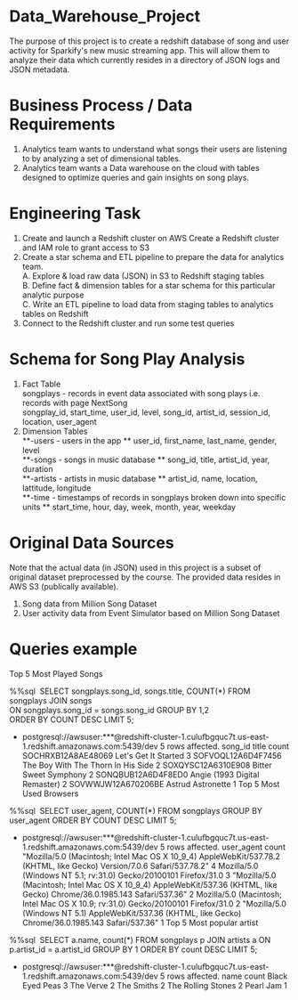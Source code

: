 # Data_Warehouse_Project
The purpose of this project is to create a redshift database of song and user activity for Sparkify's new music streaming app. This will allow them to analyze their data which currently resides in a directory of JSON logs and JSON metadata.
# Business Process / Data Requirements
  1. Analytics team wants to understand what songs their users are listening to by analyzing a set of dimensional tables.
  2. Analytics team wants a Data warehouse on the cloud with tables designed to optimize queries and gain insights on song plays.
# Engineering Task
1. Create and launch a Redshift cluster on AWS
  Create a Redshift cluster and IAM role to grant access to S3
2. Create a star schema and ETL pipeline to prepare the data for analytics team.  
  A. Explore & load raw data (JSON) in S3 to Redshift staging tables  
  B. Define fact & dimension tables for a star schema for this particular analytic purpose  
  C. Write an ETL pipeline to load data from staging tables to analytics tables on Redshift  
3. Connect to the Redshift cluster and run some test queries
# Schema for Song Play Analysis
1. Fact Table  
songplays - records in event data associated with song plays i.e. records with page NextSong  
songplay_id, start_time, user_id, level, song_id, artist_id, session_id, location, user_agent  
2. Dimension Tables  
**-users - users in the app  **
user_id, first_name, last_name, gender, level  
**-songs - songs in music database  **
song_id, title, artist_id, year, duration  
**-artists - artists in music database  **
artist_id, name, location, lattitude, longitude  
**-time - timestamps of records in songplays broken down into specific units  **
start_time, hour, day, week, month, year, weekday

# Original Data Sources
Note that the actual data (in JSON) used in this project is a subset of original dataset preprocessed by the course. The provided data resides in AWS S3 (publically available).

1. Song data from Million Song Dataset
2. User activity data from Event Simulator based on Million Song Dataset

# Queries example

Top 5 Most Played Songs

%%sql
​
SELECT songplays.song_id, songs.title, COUNT(*) 
FROM songplays 
JOIN songs  
ON songplays.song_id = songs.song_id 
GROUP BY 1,2  
ORDER BY COUNT DESC 
LIMIT 5;
 * postgresql://awsuser:***@redshift-cluster-1.culufbgquc7t.us-east-1.redshift.amazonaws.com:5439/dev
5 rows affected.
song_id	title	count
SOCHRXB12A8AE48069	Let's Get It Started	3
SOFVOQL12A6D4F7456	The Boy With The Thorn In His Side	2
SOXQYSC12A6310E908	Bitter Sweet Symphony	2
SONQBUB12A6D4F8ED0	Angie (1993 Digital Remaster)	2
SOVWWJW12A670206BE	Astrud Astronette	1
Top 5 Most Used Browsers

%%sql
​
SELECT  user_agent, COUNT(*)
FROM songplays 
GROUP BY user_agent 
ORDER BY  COUNT DESC 
LIMIT 5;
 * postgresql://awsuser:***@redshift-cluster-1.culufbgquc7t.us-east-1.redshift.amazonaws.com:5439/dev
5 rows affected.
user_agent	count
"Mozilla/5.0 (Macintosh; Intel Mac OS X 10_9_4) AppleWebKit/537.78.2 (KHTML, like Gecko) Version/7.0.6 Safari/537.78.2"	4
Mozilla/5.0 (Windows NT 5.1; rv:31.0) Gecko/20100101 Firefox/31.0	3
"Mozilla/5.0 (Macintosh; Intel Mac OS X 10_9_4) AppleWebKit/537.36 (KHTML, like Gecko) Chrome/36.0.1985.143 Safari/537.36"	2
Mozilla/5.0 (Macintosh; Intel Mac OS X 10.9; rv:31.0) Gecko/20100101 Firefox/31.0	2
"Mozilla/5.0 (Windows NT 5.1) AppleWebKit/537.36 (KHTML, like Gecko) Chrome/36.0.1985.143 Safari/537.36"	1
Top 5 Most popular artist

%%sql
​
SELECT a.name, count(*)
FROM songplays p
JOIN artists a
ON p.artist_id = a.artist_id
GROUP BY 1
ORDER BY count DESC
LIMIT 5;
 * postgresql://awsuser:***@redshift-cluster-1.culufbgquc7t.us-east-1.redshift.amazonaws.com:5439/dev
5 rows affected.
name	count
Black Eyed Peas	3
The Verve	2
The Smiths	2
The Rolling Stones	2
Pearl Jam	1

